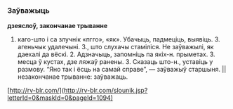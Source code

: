 ### Заўважыць
**дзеяслоў, закончанае трыванне**

1. каго-што і са злучнік «пгго», «як». Убачыць, падмеціць, выявіць. З. агеньчык удалечыні. 3., што слухачы стаміліся. Не заўважылі, як даехалі да вёскі. 2. Адзначыць, запомніць па якіх-н. прыметах. З. месца ў кустах, дзе ляжаў ранены. 3. Сказаць што-н., уставіць у размову. “Яно так і ёсць на самай справе”, — заўважыў старшыня. || незакончанае трыванне: заўважаць.

<a rel="author">[http://rv-blr.com/](http://rv-blr.com/slounik.jsp?letterId=0&maskId=0&pageId=1094)</a>
